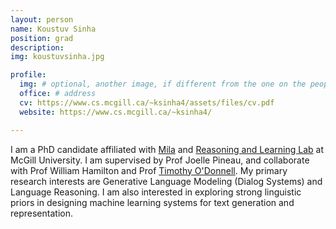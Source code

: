 ```yaml
---
layout: person
name: Koustuv Sinha
position: grad
description:
img: koustuvsinha.jpg

profile:
  img: # optional, another image, if different from the one on the people page
  office: # address
  cv: https://www.cs.mcgill.ca/~ksinha4/assets/files/cv.pdf
  website: https://www.cs.mcgill.ca/~ksinha4/

---
```


I am a PhD candidate affiliated with [Mila](https://mila.quebec/en/person/koustuv-sinha/) and [Reasoning and Learning Lab](http://rl.cs.mcgill.ca/) at McGill University. I am supervised by Prof Joelle Pineau, and collaborate with Prof William Hamilton and Prof [Timothy O'Donnell](/people/odonnell.timothy). My primary research interests are Generative Language Modeling (Dialog Systems) and Language Reasoning. I am also interested in exploring strong linguistic priors in designing machine learning systems for text generation and representation.
